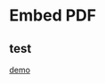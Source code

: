 # Embed PDF

<object data="demopdf.pdf" type="application/pdf" width="100%" height="800"></object>

## test

[demo](demopdf.pdf)

